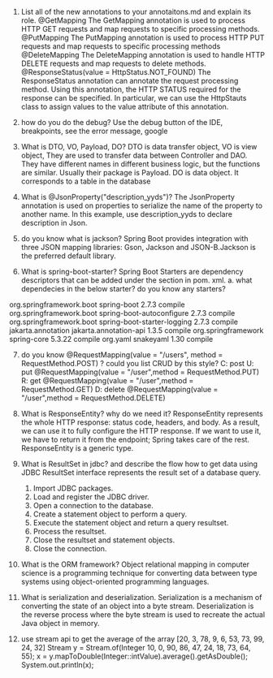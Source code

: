 1. List all of the new annotations to your annotaitons.md and explain its role.
    @GetMapping
        The GetMapping annotation is used to process HTTP GET requests and map requests to specific processing methods.
    @PutMapping
        The PutMapping annotation is used to process HTTP PUT requests and map requests to specific processing methods
    @DeleteMapping
        The DeleteMapping annotation is used to handle HTTP DELETE requests and map requests to delete methods.
    @ResponseStatus(value = HttpStatus.NOT_FOUND)
        The ResponseStatus annotation can annotate the request processing method. Using this annotation, the HTTP STATUS required for the response can be specified. In particular, we can use the HttpStauts class to assign values to the value attribute of this annotation.

2. how do you do the debug?
    Use the debug button of the IDE, breakpoints, see the error message, google

3. What is DTO, VO, Payload, DO?
    DTO is data transfer object, VO is view object, They are used to transfer data between Controller and DAO. They have different names in different business logic, but the functions are similar. Usually their package is Payload.
    DO is data object. It corresponds to a table in the database

4. What is @JsonProperty("description_yyds")?
    The JsonProperty annotation is used on properties to serialize the name of the property to another name. In this example, use description_yyds to declare description in Json.

5.  do you know what is jackson?
    Spring Boot provides integration with three JSON mapping libraries: Gson, Jackson and JSON-B.Jackson is the preferred default library.

6.  What is spring-boot-starter? 
    Spring Boot Starters are dependency descriptors that can be added under the <dependencies> section in pom. xml.
    a. what dependecies in the below starter? do you know any starters?
<dependencies>
    <dependency>
      <groupId>org.springframework.boot</groupId>
      <artifactId>spring-boot</artifactId>
      <version>2.7.3</version>
      <scope>compile</scope>
    </dependency>
    <dependency>
      <groupId>org.springframework.boot</groupId>
      <artifactId>spring-boot-autoconfigure</artifactId>
      <version>2.7.3</version>
      <scope>compile</scope>
    </dependency>
    <dependency>
      <groupId>org.springframework.boot</groupId>
      <artifactId>spring-boot-starter-logging</artifactId>
      <version>2.7.3</version>
      <scope>compile</scope>
    </dependency>
    <dependency>
      <groupId>jakarta.annotation</groupId>
      <artifactId>jakarta.annotation-api</artifactId>
      <version>1.3.5</version>
      <scope>compile</scope>
    </dependency>
    <dependency>
      <groupId>org.springframework</groupId>
      <artifactId>spring-core</artifactId>
      <version>5.3.22</version>
      <scope>compile</scope>
    </dependency>
    <dependency>
      <groupId>org.yaml</groupId>
      <artifactId>snakeyaml</artifactId>
      <version>1.30</version>
      <scope>compile</scope>
    </dependency>
</dependencies>


7. do you know  @RequestMapping(value = "/users", method = RequestMethod.POST) ? could you list CRUD by this style?
    C: post
    U: put @RequestMapping(value = "/user",method = RequestMethod.PUT)
    R: get @RequestMapping(value = "/user",method = RequestMethod.GET)
    D: delete @RequestMapping(value = "/user",method = RequestMethod.DELETE)

8.  What is ResponseEntity? why do we need it?
    ResponseEntity represents the whole HTTP response: status code, headers, and body. As a result, we can use it to fully configure the HTTP response. If we want to use it, we have to return it from the endpoint; Spring takes care of the rest. ResponseEntity is a generic type.

9.  What is ResultSet in jdbc? and describe the flow how to get data using JDBC
    ResultSet interface represents the result set of a database query.
    1. Import JDBC packages.
    2. Load and register the JDBC driver.
    3. Open a connection to the database.
    4. Create a statement object to perform a query.
    5. Execute the statement object and return a query resultset.
    6. Process the resultset.
    7. Close the resultset and statement objects.
    8. Close the connection.

10. What is the ORM framework?
    Object relational mapping in computer science is a programming technique for converting data between type systems using object-oriented programming languages.

12. What is serialization and deserialization.
    Serialization is a mechanism of converting the state of an object into a byte stream. Deserialization is the reverse process where the byte stream is used to recreate the actual Java object in memory. 

13. use stream api to get the average of the array [20, 3, 78, 9, 6, 53, 73, 99, 24, 32]
    Stream<Integer> y = Stream.of(Integer 10, 0, 90, 86, 47, 24, 18, 73, 64, 55);
    x = y.mapToDouble(Integer::intValue).average().getAsDouble();
    System.out.println(x);